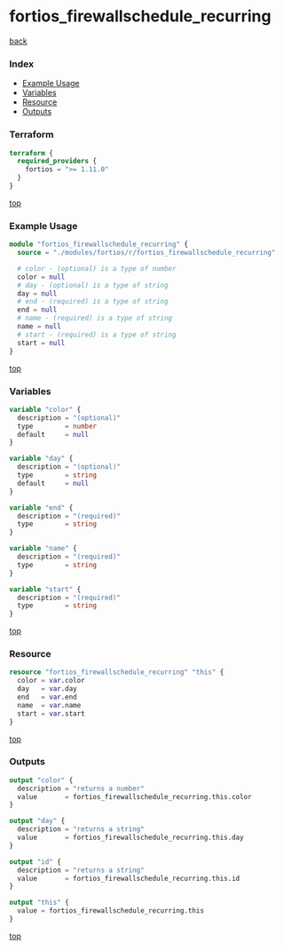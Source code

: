 # fortios_firewallschedule_recurring

[back](../fortios.md)

### Index

- [Example Usage](#example-usage)
- [Variables](#variables)
- [Resource](#resource)
- [Outputs](#outputs)

### Terraform

```terraform
terraform {
  required_providers {
    fortios = ">= 1.11.0"
  }
}
```

[top](#index)

### Example Usage

```terraform
module "fortios_firewallschedule_recurring" {
  source = "./modules/fortios/r/fortios_firewallschedule_recurring"

  # color - (optional) is a type of number
  color = null
  # day - (optional) is a type of string
  day = null
  # end - (required) is a type of string
  end = null
  # name - (required) is a type of string
  name = null
  # start - (required) is a type of string
  start = null
}
```

[top](#index)

### Variables

```terraform
variable "color" {
  description = "(optional)"
  type        = number
  default     = null
}

variable "day" {
  description = "(optional)"
  type        = string
  default     = null
}

variable "end" {
  description = "(required)"
  type        = string
}

variable "name" {
  description = "(required)"
  type        = string
}

variable "start" {
  description = "(required)"
  type        = string
}
```

[top](#index)

### Resource

```terraform
resource "fortios_firewallschedule_recurring" "this" {
  color = var.color
  day   = var.day
  end   = var.end
  name  = var.name
  start = var.start
}
```

[top](#index)

### Outputs

```terraform
output "color" {
  description = "returns a number"
  value       = fortios_firewallschedule_recurring.this.color
}

output "day" {
  description = "returns a string"
  value       = fortios_firewallschedule_recurring.this.day
}

output "id" {
  description = "returns a string"
  value       = fortios_firewallschedule_recurring.this.id
}

output "this" {
  value = fortios_firewallschedule_recurring.this
}
```

[top](#index)